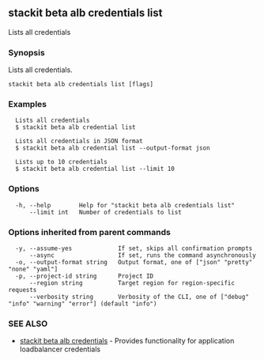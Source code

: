 ## stackit beta alb credentials list

Lists all credentials

### Synopsis

Lists all credentials.

```
stackit beta alb credentials list [flags]
```

### Examples

```
  Lists all credentials
  $ stackit beta alb credential list

  Lists all credentials in JSON format
  $ stackit beta alb credential list --output-format json

  Lists up to 10 credentials
  $ stackit beta alb credential list --limit 10
```

### Options

```
  -h, --help        Help for "stackit beta alb credentials list"
      --limit int   Number of credentials to list
```

### Options inherited from parent commands

```
  -y, --assume-yes             If set, skips all confirmation prompts
      --async                  If set, runs the command asynchronously
  -o, --output-format string   Output format, one of ["json" "pretty" "none" "yaml"]
  -p, --project-id string      Project ID
      --region string          Target region for region-specific requests
      --verbosity string       Verbosity of the CLI, one of ["debug" "info" "warning" "error"] (default "info")
```

### SEE ALSO

* [stackit beta alb credentials](./stackit_beta_alb_credentials.md)	 - Provides functionality for application loadbalancer credentials

